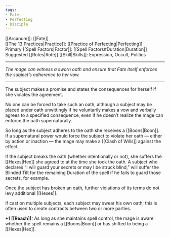 ```yaml
---
tags:
- Fate
- Perfecting
- Disciple
---
```


[[Arcanum]]: [[Fate]]\
[[The 13 Practices|Practice]]: [[Practice of Perfecting|Perfecting]]\
Primary [[Spell Factors|Factor]]: [[Spell Factors#Duration|Duration]]\
Suggested [[Rotes|Rote]] [[Skill|Skills]]: Expression, Occult, Politics

---

_The mage can witness a sworn oath and ensure that Fate itself enforces the subject’s adherence to her vow._

---

The subject makes a promise and states the consequences for herself if she violates the agreement. 

No one can be forced to take such an oath, although a subject may be placed under oath unwittingly if he voluntarily makes a vow and verbally agrees to a specified consequence, even if he doesn’t realize the mage can enforce the oath supernaturally.

So long as the subject adheres to the oath she receives a [[Boons|Boon]].\
If a supernatural power would force the subject to violate her oath — either by action or inaction — the mage may make a [[Clash of Wills]] against the effect.

If the subject breaks the oath (whether intentionally or not), she suffers the [[Hexes|Hex]] she agreed to at the time she took the oath. A subject who declares “I will guard your secrets or may I be struck blind,” will suffer the Blinded Tilt for the remaining Duration of the spell if he fails to guard those secrets, for example.

Once the subject has broken an oath, further violations of its terms do not levy additional [[Hexes]].

If cast on multiple subjects, each subject may swear his own oath; this is often used to create contracts between two or more parties.

**+1 [[Reach]]:** As long as she maintains spell control, the mage is aware whether the spell remains a [[Boons|Boon]] or has shifted to being a [[Hexes|Hex]].